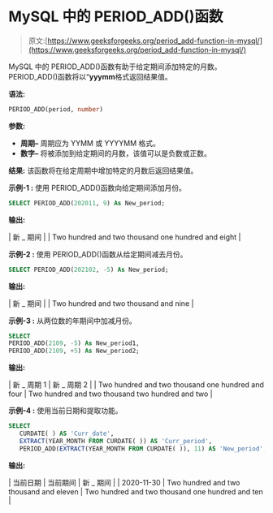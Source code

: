 # MySQL 中的 PERIOD_ADD()函数

> 原文:[https://www.geeksforgeeks.org/period_add-function-in-mysql/](https://www.geeksforgeeks.org/period_add-function-in-mysql/)

MySQL 中的 PERIOD_ADD()函数有助于给定期间添加特定的月数。PERIOD_ADD()函数将以“**yyymm**格式返回结果值。

**语法:**

```sql
PERIOD_ADD(period, number)

```

**参数:**

*   **周期–**
    周期应为 YYMM 或 YYYYMM 格式。
*   **数字–**
    将被添加到给定期间的月数，该值可以是负数或正数。

**结果:**
该函数将在给定周期中增加特定的月数后返回结果值。

**示例-1 :**
使用 PERIOD_ADD()函数向给定期间添加月份。

```sql
SELECT PERIOD_ADD(202011, 9) As New_period;

```

**输出:**

| 新 _ 期间 |
| Two hundred and two thousand one hundred and eight |

**示例-2 :**
使用 PERIOD_ADD()函数从给定期间减去月份。

```sql
SELECT PERIOD_ADD(202102, -5) As New_period;

```

**输出:**

| 新 _ 期间 |
| Two hundred and two thousand and nine |

**示例-3 :**
从两位数的年期间中加减月份。

```sql
SELECT  
PERIOD_ADD(2109, -5) As New_period1,
PERIOD_ADD(2109, +5) As New_period2;

```

**输出:**

| 新 _ 周期 1 | 新 _ 周期 2 |
| Two hundred and two thousand one hundred and four | Two hundred and two thousand two hundred and two |

**示例-4 :**
使用当前日期和提取功能。

```sql
SELECT  
   CURDATE( ) AS 'Curr_date',
   EXTRACT(YEAR_MONTH FROM CURDATE( )) AS 'Curr_period',
   PERIOD_ADD(EXTRACT(YEAR_MONTH FROM CURDATE( )), 11) AS 'New_period';

```

**输出:**

| 当前日期 | 当前期间 | 新 _ 期间 |
| 2020-11-30 | Two hundred and two thousand and eleven | Two hundred and two thousand one hundred and ten |